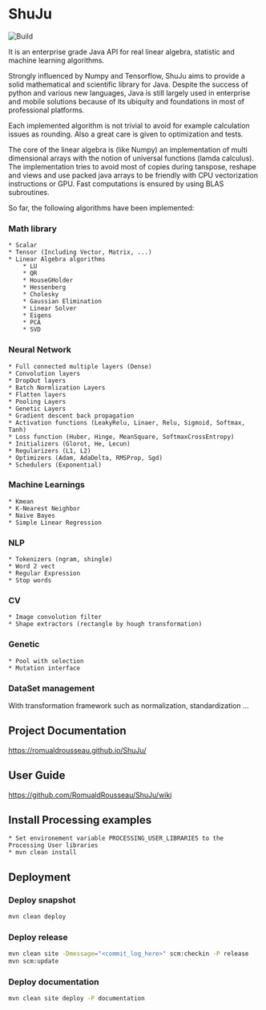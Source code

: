 # ShuJu
![Build](https://github.com/RomualdRousseau/ShuJu/workflows/Build/badge.svg)

It is an enterprise grade Java API for real linear algebra, statistic and machine learning algorithms.

Strongly influenced by Numpy and Tensorflow, ShuJu aims to provide a solid mathematical and scientific library for Java. Despite the success of python and various new languages, Java is still largely used in enterprise and mobile solutions because of its ubiquity and foundations in most of professional platforms.

Each implemented algorithm is not trivial to avoid for example calculation issues as rounding. Also a great care is given to optimization and tests.

The core of the linear algebra is (like Numpy) an implementation of multi dimensional arrays with the notion of universal functions (lamda calculus). The implementation tries to avoid most of copies during tanspose, reshape and views and use packed java arrays to be friendly with CPU vectorization instructions or GPU. Fast computations is ensured by using BLAS subroutines.

So far, the following algorithms have been implemented:

### Math library

    * Scalar
    * Tensor (Including Vector, Matrix, ...)
    * Linear Algebra algorithms
        * LU
        * QR
        * HouseGHolder
        * Hessenberg
        * Cholesky
        * Gaussian Elimination
        * Linear Solver
        * Eigens
        * PCA
        * SVD

### Neural Network

    * Full connected multiple layers (Dense)
    * Convolution layers
    * DropOut layers
    * Batch Normlization Layers
    * Flatten layers
    * Pooling Layers
    * Genetic Layers
    * Gradient descent back propagation
    * Activation functions (LeakyRelu, Linaer, Relu, Sigmoid, Softmax, Tanh)
    * Loss function (Huber, Hinge, MeanSquare, SoftmaxCrossEntropy)
    * Initializers (Glorot, He, Lecun)
    * Regularizers (L1, L2)
    * Optimizers (Adam, AdaDelta, RMSProp, Sgd)
    * Schedulers (Exponential)

### Machine Learnings

    * Kmean
    * K-Nearest Neighbor
    * Naive Bayes
    * Simple Linear Regression

### NLP

    * Tokenizers (ngram, shingle)
    * Word 2 vect
    * Regular Expression
    * Stop words

### CV

    * Image convolution filter
    * Shape extractors (rectangle by hough transformation)

### Genetic

    * Pool with selection
    * Mutation interface

### DataSet management

With transformation framework such as normalization, standardization ...

## Project Documentation
https://romualdrousseau.github.io/ShuJu/

## User Guide
https://github.com/RomualdRousseau/ShuJu/wiki

## Install Processing examples
	* Set environement variable PROCESSING_USER_LIBRARIES to the Processing User libraries
	* mvn clean install

## Deployment

### Deploy snapshot
```bash
mvn clean deploy
```

### Deploy release
```bash
mvn clean site -Dmessage="<commit_log_here>" scm:checkin -P release
mvn scm:update
```

### Deploy documentation
```bash
mvn clean site deploy -P documentation
```
